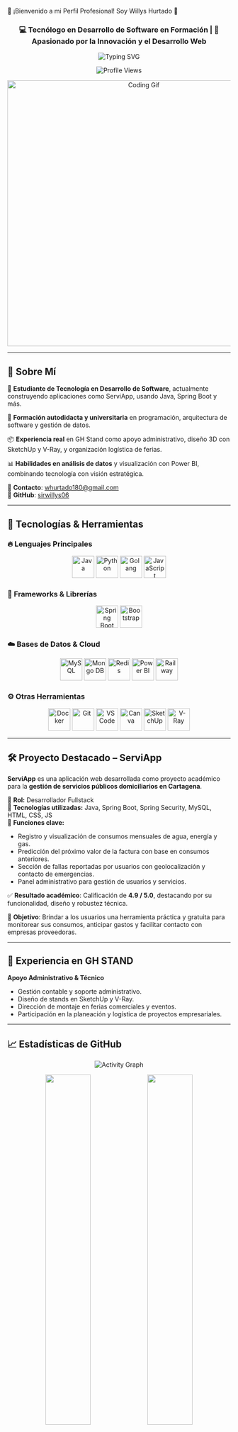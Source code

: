 🚀 ¡Bienvenido a mi Perfil Profesional! Soy Willys Hurtado 👋

<h3 align="center">💻 Tecnólogo en Desarrollo de Software en Formación | 🌟 Apasionado por la Innovación y el Desarrollo Web</h3>

<div align="center">
  <img src="https://readme-typing-svg.herokuapp.com?font=Fira+Code&weight=700&size=22&pause=1000&color=00F7FF&center=true&vCenter=true&width=750&lines=¡Hola+👋+Soy+Willys+Hurtado!;Apasionado+por+crear+soluciones+tecnológicas+reales.;Desarrollador+de+ServiApp+y+proyectos+web.;Siempre+aprendiendo+algo+nuevo." alt="Typing SVG" />
</div>

<p align="center">
  <img src="https://komarev.com/ghpvc/?username=sirwillys06&label=Visitas+al+Perfil&color=0e75b6&style=flat" alt="Profile Views" />
</p>

<p align="center">
  <img src="https://media.giphy.com/media/qgQUggAC3Pfv687qPC/giphy.gif" width="600" alt="Coding Gif" />
</p>

---

## 🌟 Sobre Mí

🎯 **Estudiante de Tecnología en Desarrollo de Software**, actualmente construyendo aplicaciones como ServiApp, usando Java, Spring Boot y más.

🧠 **Formación autodidacta y universitaria** en programación, arquitectura de software y gestión de datos.

📦 **Experiencia real** en GH Stand como apoyo administrativo, diseño 3D con SketchUp y V-Ray, y organización logística de ferias.

📊 **Habilidades en análisis de datos** y visualización con Power BI, combinando tecnología con visión estratégica.

📩 **Contacto**: whurtado180@gmail.com  
🔗 **GitHub**: [sirwillys06](https://github.com/sirwillys06)

---

## 🧰 Tecnologías & Herramientas

### 🔥 Lenguajes Principales
<div align="center">
  <img src="https://cdn.jsdelivr.net/gh/devicons/devicon/icons/java/java-original.svg" width="50" title="Java"/>
  <img src="https://cdn.jsdelivr.net/gh/devicons/devicon/icons/python/python-original.svg" width="50" title="Python"/>
  <img src="https://cdn.jsdelivr.net/gh/devicons/devicon/icons/go/go-original-wordmark.svg" width="50" title="Golang"/>
  <img src="https://cdn.jsdelivr.net/gh/devicons/devicon/icons/javascript/javascript-original.svg" width="50" title="JavaScript"/>
</div>

### 🚀 Frameworks & Librerías
<div align="center">
  <img src="https://cdn.jsdelivr.net/gh/devicons/devicon/icons/spring/spring-original.svg" width="50" title="Spring Boot"/>

  <img src="https://cdn.jsdelivr.net/gh/devicons/devicon/icons/bootstrap/bootstrap-original.svg" width="50" title="Bootstrap"/>
</div>

### ☁️ Bases de Datos & Cloud
<div align="center">
  <img src="https://cdn.jsdelivr.net/gh/devicons/devicon/icons/mysql/mysql-original.svg" width="50" title="MySQL"/>
  <img src="https://cdn-ak.f.st-hatena.com/images/fotolife/m/morihirok/20201005/20201005113654.png" width="50" title="Mongo DB"/>
  <img src="https://www.josedomingo.org/pledin/assets/wp-content/uploads/2015/01/redis-300dpi.png" width="50" title="Redis"/>
  <img src="https://1000marcas.net/wp-content/uploads/2022/08/Microsoft-Power-BI-Logo-2013.png" width="50" title="Power BI"/>
  <img src="https://upload.wikimedia.org/wikipedia/commons/5/51/Railway_Logo.svg" width="50" title="Railway"/>
</div>

### ⚙️ Otras Herramientas
<div align="center">
  <img src="https://cdn.jsdelivr.net/gh/devicons/devicon/icons/docker/docker-original.svg" width="50" title="Docker"/>
  <img src="https://cdn.jsdelivr.net/gh/devicons/devicon/icons/git/git-original.svg" width="50" title="Git"/>
  <img src="https://cdn.jsdelivr.net/gh/devicons/devicon/icons/vscode/vscode-original.svg" width="50" title="VS Code"/>
  <img src="https://aula10formacion.com/wp-content/uploads/2024/11/Canva.png" width="50" title="Canva"/>
  <img src="https://www.sketchupaustralia.com.au/wp-content/uploads/SketchUp-Mark-1200pxl-RGB.png" width="50" title="SketchUp"/>
  <img src="https://b2797690.smushcdn.com/2797690/wp-content/uploads/2023/11/V-Ray_Icon_Colour-Invert_RGB.png?lossy=1&strip=1&webp=1" width="50" title="V-Ray"/>
</div>

---

## 🛠️ Proyecto Destacado – ServiApp

**ServiApp** es una aplicación web desarrollada como proyecto académico para la **gestión de servicios públicos domiciliarios en Cartagena**.

🔹 **Rol:** Desarrollador Fullstack  
🔹 **Tecnologías utilizadas:** Java, Spring Boot, Spring Security, MySQL, HTML, CSS, JS  
🔹 **Funciones clave:**
- Registro y visualización de consumos mensuales de agua, energía y gas.
- Predicción del próximo valor de la factura con base en consumos anteriores.
- Sección de fallas reportadas por usuarios con geolocalización y contacto de emergencias.
- Panel administrativo para gestión de usuarios y servicios.

✅ **Resultado académico**: Calificación de **4.9 / 5.0**, destacando por su funcionalidad, diseño y robustez técnica.

🎯 **Objetivo**: Brindar a los usuarios una herramienta práctica y gratuita para monitorear sus consumos, anticipar gastos y facilitar contacto con empresas proveedoras.




---

## 💼 Experiencia en GH STAND

**Apoyo Administrativo & Técnico**

- Gestión contable y soporte administrativo.
- Diseño de stands en SketchUp y V-Ray.
- Dirección de montaje en ferias comerciales y eventos.
- Participación en la planeación y logística de proyectos empresariales.





---

## 📈 Estadísticas de GitHub

<p align="center">
  <img src="https://github-readme-activity-graph.vercel.app/graph?username=sirwillys06&theme=github-dark&hide_border=true&area=true&custom_title=Mi+Actividad+en+GitHub" alt="Activity Graph"/>
</p>

<div align="center">
  <img src="https://github-readme-stats.vercel.app/api?username=sirwillys06&show_icons=true&theme=radical&hide_border=true&include_all_commits=true" width="45%"/>
  <img src="https://github-readme-stats.vercel.app/api/top-langs/?username=sirwillys06&layout=compact&theme=radical&hide_border=true" width="45%"/>
</div>

<div align="center">
  <img src="https://github-readme-streak-stats.herokuapp.com/?user=sirwillys06&theme=radical&hide_border=true" width="90%"/>
</div>





---
---

## 🧠 Frase que me define

<h2 align="center" style="color:#f39c12;"><strong>✨ "El éxito no es cuestión de suerte,<br> es cuestión de ser imparable." ✨</strong></h2>

<h3 align="center">— <i>Harvey Specter</i> 💼🕶️</h3>

<div align="center">
  <img src="https://media.giphy.com/media/ZVik7pBtu9dNS/giphy.gif" width="300" alt="Harvey Specter Vibes"/>
</div>

